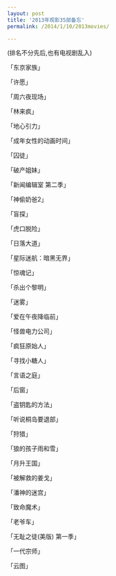 ```yaml
---
layout: post
title: '2013年观影35部备忘'
permalink: /2014/1/10/2013movies/

---
```


(排名不分先后,也有电视剧乱入)

「东京家族」

「许愿」

「周六夜现场」

「林来疯」

「地心引力」

「成年女性的动画时间」

「囚徒」

「破产姐妹」

「新闻编辑室 第二季」

「神偷奶爸2」

「盲探」 

「虎口脱险」

「日落大道」

「星际迷航：暗黑无界」

「惊魂记」

「杀出个黎明」

「迷雾」

「爱在午夜降临前」

「怪兽电力公司」

「疯狂原始人」

「寻找小糖人」

「言语之庭」

「后窗」

「盗钥匙的方法」

「听说桐岛要退部」

「狩猎」

「狼的孩子雨和雪」

「月升王国」

「被解救的姜戈」

「潘神的迷宫」

「致命魔术」

「老爷车」

「无耻之徒(美版) 第一季」

「一代宗师」

「云图」